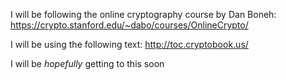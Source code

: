 I will be following the online cryptography course by Dan Boneh: https://crypto.stanford.edu/~dabo/courses/OnlineCrypto/

I will be using the following text: http://toc.cryptobook.us/

I will be *hopefully* getting to this soon
